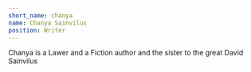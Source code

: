 ```yaml
---
short_name: chanya
name: Chanya Sainvilus
position: Writer
---
```

Chanya is a Lawer and a Fiction author and the sister to the great David Sainvilus